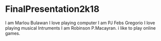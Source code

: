# FinalPresentation2k18


I am Marlou Bulawan I love playing computer
I am PJ Febs Gregorio I love playing musical Intruments
I am Robinson P.Macayran. i like to play online games.
